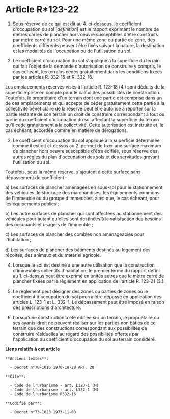 # Article R*123-22

1. Sous réserve de ce qui est dit au 4. ci-dessous, le coefficient d'occupation du sol [*définition*] est le rapport
exprimant le nombre de mètres carrés de plancher hors oeuvre susceptibles d'être construits par mètre carré du sol. Pour une
même zone ou partie de zone, des coefficients différents peuvent être fixés suivant la nature, la destination et les
modalités de l'occupation ou de l'utilisation du sol.

2. Le coefficient d'occupation du sol s'applique à la superficie du terrain qui fait l'objet de la demande d'autorisation de
construire y compris, le cas échéant, les terrains cédés gratuitement dans les conditions fixées par les articles R. 332-15
et R. 332-16.

Les emplacements réservés visés à l'article R. 123-18 (4.) sont déduits de la superficie prise en compte pour le calcul des
possibilités de construction. Toutefois, le propriétaire d'un terrain dont une partie est comprise dans un de ces
emplacements et qui accepte de céder gratuitement cette partie à la collectivité bénéficiaire de la réserve peut être
autorisé à reporter sur la partie restante de son terrain un droit de construire correspondant à tout ou partie du
coefficient d'occupation du sol affectant la superficie du terrain qu'il cède gratuitement à la collectivité. Cette
autorisation est instruite et, le cas échéant, accordée comme en matière de dérogations.

3. Le coefficient d'occupation du sol appliqué à la superficie déterminée comme il est dit ci-dessus au 2. permet de fixer
une surface maximum de plancher hors oeuvre susceptible d'être édifiée, sous réserve des autres règles du plan d'occupation
des sols et des servitudes grevant l'utilisation du sol.

Toutefois, sous la même réserve, s'ajoutent à cette surface sans dépassement du coefficient :

a) Les surfaces de plancher aménagées en sous-sol pour le stationnement des véhicules, le stockage des marchandises, les
équipements communs de l'immeuble ou du groupe d'immeubles, ainsi que, le cas échéant, pour les équipements publics ;

b) Les autre surfaces de plancher qui sont affectées au stationnement des véhicules pour autant qu'elles sont destinées à la
satisfaction des besoins des occupants et usagers de l'immeuble ;

c) Les surfaces de plancher des combles non aménageables pour l'habitation ;

d) Les surfaces de plancher des bâtiments destinés au logement des récoltes, des animaux et du matériel agricole.

4. Lorsque le sol est destiné à une autre utilisation que la construction d'immeubles collectifs d'habitation, le premier
terme du rapport défini au 1. ci-dessus peut être exprimé en unités autres que le mètre carré de plancher fixées par le
règlement en application de l'article R. 123-21 (3.).

5. Le règlement peut désigner des zones ou parties de zones où le coefficient d'occupation du sol pourra être dépassé en
application des articles L. 123-1 et L. 332-1. Le dépassement peut être imposé en raison des prescriptions d'architecture.

6. Lorsqu'une construction a été édifiée sur un terrain, le propriétaire ou ses ayants-droit ne peuvent réaliser sur les
parties non bâties de ce terrain que des constructions correspondant aux possibilités de construire résiduelles au regard des
possibilités offertes par l'application du coefficient d'occupation du sol au terrain considéré.

**Liens relatifs à cet article**

	**Anciens textes**:

	  - Décret n°70-1016 1970-10-28 ART. 20

	**Cite**:

	  - Code de l'urbanisme - art. L123-1 (M)
	  - Code de l'urbanisme - art. L332-1 (M)
	  - Code de l'urbanisme R332-16

	**Codifié par**:

	  - Décret n°73-1023 1973-11-08

